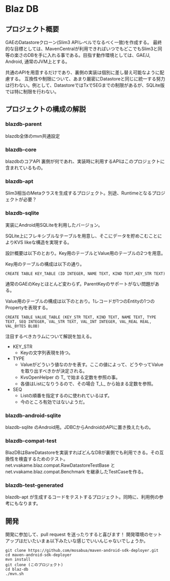 # Blaz DB

## プロジェクト概要

GAEのDatastoreクローン(Slim3 APIレベルでなるべく一致)を作成する。
最終的な目標としては、MavenCentralが利用できればいつでもどこでもSlim3と同等の楽さのDBを手に入れる事である。目指す動作環境としては、GAE/J, Android, 通常のJVM上とする。

共通のAPIを用意するだけであり、裏側の実装は個別に差し替え可能なように配慮する。
互換性や制限について、あまり厳密にDatastoreと同じに統一する努力は行わない。例として、DatastoreではTxで5EGまでの制限があるが、SQLite版では特に制限を行わない。

## プロジェクトの構成の解説

### blazdb-parent

blazdb全体のmvn共通設定

### blazdb-core

blazdbのコアAPI 裏側が何であれ、実装時に利用するAPIはこのプロジェクトに含まれているもの。

### blazdb-apt

Slim3相当のMetaクラスを生成するプロジェクト。別途、Runtimeとなるプロジェクトが必要？

### blazdb-sqlite

実装にAndroid用SQLiteを利用したバージョン。

SQLite上にフレキシブルなテーブルを用意し、そこにデータを貯めこむことによりKVS likeな構造を実現する。

設計概要は以下のとおり。Key用のテーブルとValue用のテーブルの2つを用意。

Key用のテーブルの構成は以下の通り。

`CREATE TABLE KEY_TABLE (ID INTEGER, NAME TEXT, KIND TEXT,KEY_STR TEXT)`

通常のGAEのKeyとほとんど変わらず。ParentKeyのサポートがない問題がある。

Value用のテーブルの構成は以下のとおり。1レコードが1つのEntityの1つのPropertyを表現する。

`CREATE TABLE VALUE_TABLE (KEY_STR TEXT, KIND TEXT, NAME TEXT, TYPE TEXT, SEQ INTEGER, VAL_STR TEXT, VAL_INT INTEGER, VAL_REAL REAL, VAL_BYTES BLOB)`

注目するべきカラムについて解説を加える。

* KEY_STR
    * Keyの文字列表現を持つ。
* TYPE
    * Valueがどういう値なのかを表す。ここの値によって、どうやってValueを取り出すべきかが決定される。
    * KvsOpenHelper の T_ で始まる定数を参照の事。
    * 各値はListになりうるので、その場合 T_L_ から始まる定数を参照。
* SEQ
    * Listの順番を指定するのに使われているはず。
    * 今のところ有効ではないようだ。

### blazdb-android-sqlite

blazdb-sqlite のAndroid用。JDBCからAndroidのAPIに置き換えたもの。

### blazdb-compat-test

BlazDBはBareDatastoreを実装すればどんなDBが裏側でも利用できる。その互換性を検査するためのテスト。
net.vvakame.blaz.compat.RawDatastoreTestBase と net.vvakame.blaz.compat.Benchmark を継承したTestCaseを作る。

### blazdb-test-generated

blazdb-apt が生成するコードをテストするプロジェクト。同時に、利用例の参考にもなります。

## 開発

開発に参加して、pull request を送ったりすると喜びます！
開発環境のセットアップはだいたいまぁ以下みたいな感じでいいんじゃないでしょうか。

	git clone https://github.com/mosabua/maven-android-sdk-deployer.git
	cd maven-android-sdk-deployer
	mvn install
	git clone (このプロジェクト)
	cd blaz-db
	./mvn.sh
